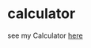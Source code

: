 # calculator
see my Calculator <a href="https://TYLPHE.github.io/calculator/" target="_blank">here</a>
